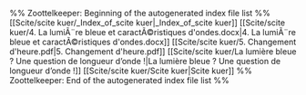 %% Zoottelkeeper: Beginning of the autogenerated index file list  %%
 [[Scite/scite kuer/_Index_of_scite kuer|_Index_of_scite kuer]]
 [[Scite/scite kuer/4. La lumiÃ¨re bleue et caractÃ©ristiques d'ondes.docx|4. La lumiÃ¨re bleue et caractÃ©ristiques d'ondes.docx]]
 [[Scite/scite kuer/5. Changement d'heure.pdf|5. Changement d'heure.pdf]]
 [[Scite/scite kuer/La lumière bleue ? Une question de longueur d’onde !|La lumière bleue ? Une question de longueur d’onde !]]
 [[Scite/scite kuer/Scite kuer|Scite kuer]]
%% Zoottelkeeper: End of the autogenerated index file list  %%
